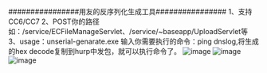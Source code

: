################用友的反序列化生成工具################
1、支持CC6/CC7
2、POST你的路径如：/service/ECFileManageServlet、/service/~baseapp/UploadServlet等
3、usage：unserial-genarate.exe
输入你需要执行的命令：ping dnslog,将生成的hex decode复制到hurp中发包，就可以执行命令了。
![image](https://github.com/qianbenhyu/unserial-genarate/assets/32768810/3348153b-c69f-4392-8fa8-b8faa348d71c)
![image](https://github.com/qianbenhyu/unserial-genarate/assets/32768810/efdb2856-73cb-4bb0-aa31-df9971c48aba)
![image](https://github.com/qianbenhyu/unserial-genarate/assets/32768810/e14f8748-901a-4d20-8348-8b6e452b910e)
